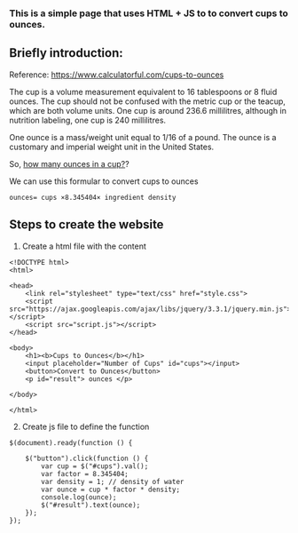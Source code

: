### This is a simple page that uses HTML + JS to to convert cups to ounces.

## Briefly introduction: 
Reference: https://www.calculatorful.com/cups-to-ounces

The cup is a volume measurement equivalent to 16 tablespoons or 8 fluid ounces. The cup should not be confused with the metric cup or the teacup, which are both volume units. One cup is around 236.6 millilitres, although in nutrition labeling, one cup is 240 millilitres.

One ounce is a mass/weight unit equal to 1/16 of a pound. The ounce is a customary and imperial weight unit in the United States.

So, [how many ounces in a cup?](https://www.calculatorful.com/cups-to-ounces)? 

We can use this formular to convert cups to ounces
```
ounces= cups ×8.345404× ingredient density 
```
## Steps to create the website
1. Create a html file with the content
```
<!DOCTYPE html>
<html>

<head>
	<link rel="stylesheet" type="text/css" href="style.css">
	<script src="https://ajax.googleapis.com/ajax/libs/jquery/3.3.1/jquery.min.js"></script>
	<script src="script.js"></script>
</head>

<body>
	<h1><b>Cups to Ounces</b></h1>
	<input placeholder="Number of Cups" id="cups"></input>
	<button>Convert to Ounces</button>
	<p id="result"> ounces </p>

</body>

</html>
```
2. Create js file to define the function
```
$(document).ready(function () {

	$("button").click(function () {
		var cup = $("#cups").val();
		var factor = 8.345404;
		var density = 1; // density of water
		var ounce = cup * factor * density;
		console.log(ounce);
		$("#result").text(ounce);
	});
});

```